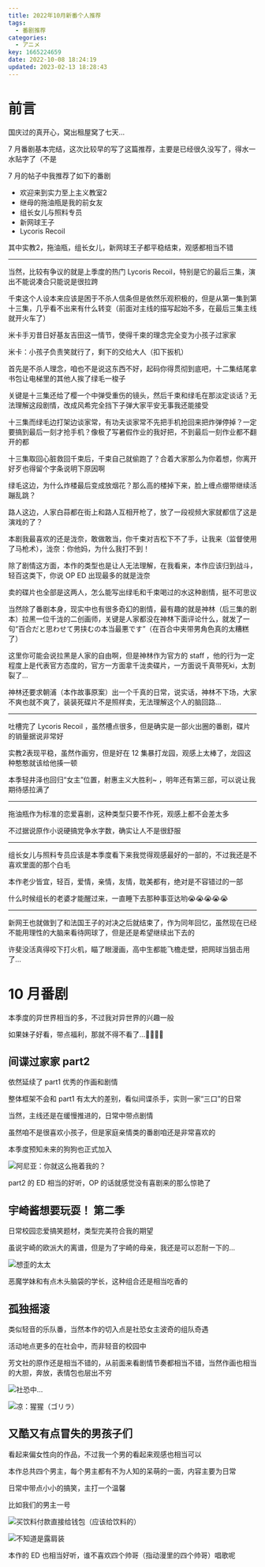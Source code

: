```yaml
---
title: 2022年10月新番个人推荐
tags:
  - 番剧推荐
categories:
  - アニメ
key: 1665224659date: 2022-10-08 18:24:19
updated: 2023-02-13 18:28:43
---
```



# 前言

国庆过的真开心，窝出租屋窝了七天...

<!-- more -->

7 月番剧基本完结，这次比较早的写了这篇推荐，主要是已经很久没写了，得水一水贴字了（不是

7 月的帖子中我推荐了如下的番剧

- 欢迎来到实力至上主义教室2
- 继母的拖油瓶是我的前女友
- 组长女儿与照料专员
- 新网球王子
- Lycoris Recoil

其中实教2，拖油瓶，组长女儿，新网球王子都平稳结束，观感都相当不错

---

当然，比较有争议的就是上季度的热门 Lycoris Recoil，特别是它的最后三集，演出不能说凑合只能说是很拉跨

千束这个人设本来应该是困于不杀人信条但是依然乐观积极的，但是从第一集到第十三集，几乎看不出来有什么转变（前面对主线的描写起始不多，在最后三集主线就开火车了）

米卡手刃昔日好基友吉田这一情节，使得千束的理念完全变为小孩子过家家

米卡：小孩子负责笑就行了，剩下的交给大人（扣下扳机）

首先是不杀人理念，咱也不是说这东西不好，起码你得贯彻到底吧，十二集结尾拿书包让电梯里的其他人挨了绿毛一梭子

关键是十三集还给了樱一个中弹受重伤的镜头，然后千束和绿毛在那淡定谈话？无法理解这段剧情，改成风希完全挡下子弹大家平安无事我还能接受

十三集而绿毛边打架边谈家常，有功夫谈家常不先把手机抢回来把炸弹停掉？一定要搞到最后一刻才抢手机？像极了写暑假作业的我好把，不到最后一刻作业都不翻开的都

十三集取回心脏救回千束后，千束自己就偷跑了？合着大家那么为你着想，你离开好歹也得留个字条说明下原因啊

绿毛这边，为什么炸楼最后变成放烟花？那么高的楼掉下来，脸上缠点绷带继续活蹦乱跳？

路人这边，人家白蒜都在街上和路人互相开枪了，放了一段视频大家就都信了这是演戏的了？

本剧我最喜欢的还是泷奈，敢做敢当，你千束对吉松下不了手，让我来（监督使用了马枪术），泷奈：你他妈，为什么我打不到！

除了剧情这方面，本作的类型也是让人无法理解，在我看来，本作应该归到战斗，轻百这类下，你说 OP ED 出现最多的就是泷奈

卖的碟片也全部是这两人，怎么能写出绿毛和千束喝过的水这种剧情，挺不可思议

当然除了番剧本身，现实中也有很多奇幻的剧情，最有趣的就是神林（后三集的剧本）拉黑一位千泷的二创画师，关键是人家都没在神林下面评论什么，就发了一句“百合だと思わせて男挟むの本当最悪です”（在百合中夹带男角色真的太糟糕了）

这里你可能会说拉黑是人家的自由啊，但是神林作为官方的 staff ，他的行为一定程度上是代表官方态度的，官方一方面拿千泷卖碟片，一方面说千真带死ki，太割裂了...

神林还要求朝浦（本作故事原案）出一个千真的日常，说实话，神林不下场，大家不爽也就不爽了，装装死碟片不是照样卖，无法理解这个人的脑回路...

---

吐槽完了 Lycoris Recoil ，虽然槽点很多，但是确实是一部火出圈的番剧，碟片的销量据说非常好

实教2表现平稳，虽然作画穷，但是好在 12 集暴打龙园，观感上太棒了，龙园这种憨憨就该给他揍一顿

本季轻井泽也回归“女主”位置，射惠主义大胜利~ ，明年还有第三部，可以说让我期待感拉满了

---

拖油瓶作为标准的恋爱喜剧，这种类型只要不作死，观感上都不会差太多

不过据说原作小说硬搞党争水字数，确实让人不是很舒服

---

组长女儿与照料专员应该是本季度看下来我觉得观感最好的一部的，不过我还是不喜欢里面的那个白毛

本作老少皆宜，轻百，爱情，亲情，友情，耽美都有，绝对是不容错过的一部

什么时候组长的老婆才能醒过来，一直睡下去那种事亚达哟😭😭😭😭😭

---

新网王也就做到了和法国王子的对决之后就结束了，作为同年回忆，虽然现在已经不能用理性的大脑来看待网球了，但是还是希望继续出下去的

许斐没活真得咬下打火机，瞄了眼漫画，高中生都能飞檐走壁，把网球当狙击用了...

# 10 月番剧

本季度的异世界相当的多，不过我对异世界的兴趣一般

如果妹子好看，带点福利，那就不得不看了...🤤🤤🤤🤤

## 间谍过家家 part2

依然延续了 part1 优秀的作画和剧情

整体框架不会和 part1 有太大的差别，看似间谍杀手，实则一家“三口”的日常

当然，主线还是在缓慢推进的，日常中带点剧情

虽然咱不是很喜欢小孩子，但是家庭亲情类的番剧咱还是非常喜欢的

本季度预知未来的狗狗也正式加入

![阿尼亚：你就这么拖着我的？](https://fastly.jsdelivr.net/gh/Dedicatus546/image@main/2023/01/21/202301211653519.avif)

part2 的 ED 相当的好听，OP 的话就感觉没有喜剧来的那么惊艳了

## 宇崎酱想要玩耍！ 第二季

日常校园恋爱搞笑题材，类型完美符合我的期望

虽说宇崎的欧派大的离谱，但是为了宇崎的母亲，我还是可以忍耐一下的...

![想歪的太太](https://fastly.jsdelivr.net/gh/Dedicatus546/image@main/2023/01/21/202301211633091.avif)

恶魔学妹和有点木头脑袋的学长，这种组合还是相当吃香的

## 孤独摇滚

类似轻音的乐队番，当然本作的切入点是社恐女主波奇的组队奇遇

活动地点更多的在社会中，而非轻音的校园中

芳文社的原作还是相当不错的，从前面来看剧情节奏都相当不错，当然作画也相当的大胆，奔放，表情包也层出不穷

![社恐中...](https://fastly.jsdelivr.net/gh/Dedicatus546/image@main/2023/01/21/202301211648027.avif)

![凉：猩猩（ゴリラ）](https://fastly.jsdelivr.net/gh/Dedicatus546/image@main/2023/01/21/202301211649218.avif)

## 又酷又有点冒失的男孩子们

看起来偏女性向的作品，不过我一个男的看起来观感也相当可以

本作总共四个男主，每个男主都有不为人知的呆萌的一面，内容主要为日常

日常中带点小小的搞笑，主打一个温馨

比如我们的男主一号

![买饮料付款直接给钱包（应该给饮料的）](https://fastly.jsdelivr.net/gh/Dedicatus546/image@main/2023/01/21/202301211644659.avif)

![不知道是露肩装](https://fastly.jsdelivr.net/gh/Dedicatus546/image@main/2023/01/21/202301211646054.avif)

本作的 ED 也相当好听，谁不喜欢四个帅哥（指动漫里的四个帅哥）唱歌呢